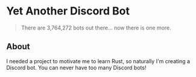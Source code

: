 # Yet Another Discord Bot
> There are 3,764,272 bots out there... now there is one more.

## About

I needed a project to motivate me to learn Rust, so naturally I'm creating a Discord bot. You can never have too many Discord bots!
